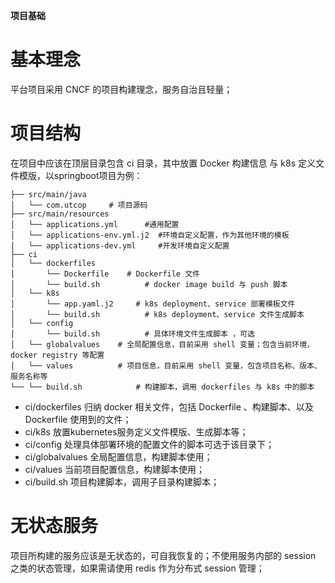 **项目基础**

# 基本理念
平台项目采用 CNCF 的项目构建理念，服务自治且轻量；

# 项目结构
在项目中应该在顶层目录包含 ci 目录，其中放置 Docker 构建信息 与 k8s 定义文件模版，以springboot项目为例：
```
├── src/main/java
│   └── com.utcop     # 项目源码
├── src/main/resources
│   └── applications.yml      #通用配置
│   └── applications-env.yml.j2  #环境自定义配置，作为其他环境的模板
│   └── applications-dev.yml     #开发环境自定义配置
├── ci
│   └── dockerfiles
│       └── Dockerfile	  # Dockerfile 文件
│       └── build.sh		  # docker image build 与 push 脚本 
│   └── k8s
│       └── app.yaml.j2		# k8s deployment、service 部署模板文件 
│       └── build.sh		  # k8s deployment、service 文件生成脚本 
│   └── config
│       └── build.sh		  # 具体环境文件生成脚本 ，可选
│   └── globalvalues    # 全局配置信息，目前采用 shell 变量；包含当前环境，docker registry 等配置
│   └── values          # 项目信息，目前采用 shell 变量，包含项目名称、版本、服务名称等
└── └── build.sh		    # 构建脚本，调用 dockerfiles 与 k8s 中的脚本
```
- ci/dockerfiles  归纳 docker 相关文件，包括 Dockerfile 、构建脚本、以及 Dockerfile 使用到的文件；
- ci/k8s          放置kubernetes服务定义文件模版、生成脚本等；
- ci/config       处理具体部署环境的配置文件的脚本可选于该目录下；
- ci/globalvalues 全局配置信息，构建脚本使用；
- ci/values       当前项目配置信息，构建脚本使用；
- ci/build.sh     项目构建脚本，调用子目录构建脚本；

# 无状态服务
项目所构建的服务应该是无状态的，可自我恢复的；不使用服务内部的 session 之类的状态管理，如果需请使用 redis 作为分布式 session 管理；
